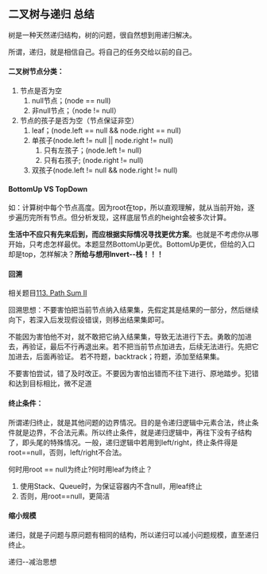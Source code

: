 ## 二叉树与递归 总结
树是一种天然递归结构，树的问题，很自然想到用递归解决。

所谓，递归，就是相信自己。将自己的任务交给以前的自己。

#### 二叉树节点分类：

1. 节点是否为空
	1. null节点；(node == null)
	2. 非null节点；（node != null）
2. 节点的孩子是否为空（节点保证非空）
	1. leaf；(node.left == null && node.right == null)
	2. 单孩子(node.left != null || node.right != null)
		1. 只有左孩子；(node.left != null)
		2. 只有右孩子; (node.right != null)
	3. 双孩子(node.left != null && node.right != null)

#### BottomUp VS TopDown

如：计算树中每个节点高度。因为root在top，所以直观理解，就从当前开始，逐步遍历完所有节点。但分析发现，这样底层节点的height会被多次计算。

**生活中不应只有先来后到，而应根据实际情况寻找更优方案**。也就是不考虑你从哪开始，只考虑怎样最优。本题显然BottomUp更优。BottomUp更优，但给的入口却是top，怎样解决？**所给与想用Invert--栈！！！**

#### 回溯
相关题目[113. Path Sum II](https://github.com/zhangbotong/LeetCode/blob/master/problems/5.%20BinaryTree-Recurrence/10-113.%20Path%20Sum%20II%20%EF%BC%88%E9%80%92%E5%BD%92-%E5%9B%9E%E6%BA%AF%EF%BC%89.md)

回溯思想：不要害怕把当前节点纳入结果集，先假定其是结果的一部分，然后继续向下，若深入后发现假设错误，则移出结果集即可。

不能因为害怕他不对，就不敢把它纳入结果集，导致无法进行下去。勇敢的加进去，再验证，最后不行再退出来。若不把当前节点加进去，后续无法进行。先把它加进去，后面再验证。 若不符题，backtrack；符题，添加至结果集。


不要害怕尝试，错了及时改正。不要因为害怕出错而不往下进行、原地踏步。犯错和达到目标相比，微不足道

#### 终止条件：
所谓递归终止，就是其他问题的边界情况。目的是令递归逻辑中元素合法，终止条件就是边界，不合法元素。所以终止条件，就是递归逻辑中，再往下没有子结构了，即头尾的特殊情况。一般，递归逻辑中若用到left/right，终止条件得是root==null，否则，left/right不合法。

何时用root == null为终止?何时用leaf为终止？

1. 使用Stack、Queue时，为保证容器内不含null，用leaf终止
2. 否则，用root==null，更简洁

#### 缩小规模
递归，就是子问题与原问题有相同的结构，所以递归可以减小问题规模，直至递归终止。

递归--减治思想